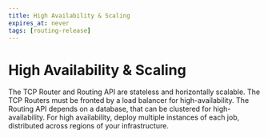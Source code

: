 ```yaml
---
title: High Availability & Scaling
expires_at: never
tags: [routing-release]
---
```


# High Availability & Scaling

The TCP Router and Routing API are stateless and horizontally scalable. The TCP
Routers must be fronted by a load balancer for high-availability. The Routing
API depends on a database, that can be clustered for high-availability. For high
availability, deploy multiple instances of each job, distributed across regions
of your infrastructure.
